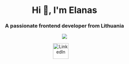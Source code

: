 <h1 align="center">Hi 👋, I'm Elanas</h1>
<h3 align="center">A passionate frontend developer from Lithuania</h3>

<p align="center">
  <a href="https://github.com/DenverCoder1/readme-typing-svg">
    <img src="https://readme-typing-svg.demolab.com/?lines=Full-stack%20web%20developer;Always%20learning%20new%20things&font=Fira%20Code&center=true&width=440&height=45&color=ffffff&vCenter=true&pause=1000&size=22" /></a>
</p>


<!-- Social icons section -->
<p align="center">
  <a href="https://www.linkedin.com/in/elanas-bartulis-750554163/"><img width="50px" alt="LinkedIn" title="LinkedIn" src="https://imgur.com/650AeCs.png"/></a>
  &#8287;&#8287;&#8287;&#8287;&#8287;
</p>
